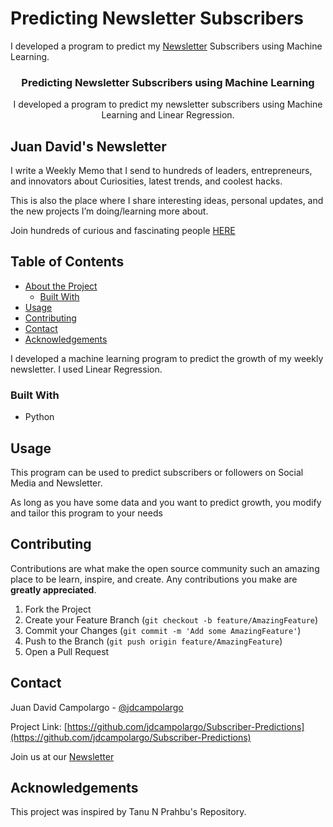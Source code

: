 # Predicting Newsletter Subscribers 
I developed a program to predict my [Newsletter](https://www.juandavidcampolargo.com/newsletter) Subscribers using Machine Learning.




  <h3 align="center">Predicting Newsletter Subscribers using Machine Learning</h3>

  <p align="center">
    I developed a program to predict my newsletter subscribers using Machine Learning and Linear Regression.


## Juan David's Newsletter

I write a Weekly Memo that I send to hundreds of leaders, entrepreneurs, and innovators about Curiosities, latest trends, and coolest hacks.

This is also the place where I share interesting ideas, personal updates, and the new projects I’m doing/learning more about.

Join hundreds of curious and fascinating people [HERE](https://www.juandavidcampolargo.com/newsletter)


<!-- TABLE OF CONTENTS -->
## Table of Contents

* [About the Project](#about-the-project)
  * [Built With](#built-with)
* [Usage](#usage)
* [Contributing](#contributing)
* [Contact](#contact)
* [Acknowledgements](#acknowledgements)



<!-- ABOUT THE PROJECT -->
I developed a machine learning program to predict the growth of my weekly newsletter. I used Linear Regression. 



### Built With

* Python


<!-- USAGE EXAMPLES -->
## Usage

This program can be used to predict subscribers or followers on Social Media and Newsletter.

As long as you have some data and you want to predict growth, you modify and tailor this program to your needs


<!-- CONTRIBUTING -->
## Contributing

Contributions are what make the open source community such an amazing place to be learn, inspire, and create. Any contributions you make are **greatly appreciated**.

1. Fork the Project
2. Create your Feature Branch (`git checkout -b feature/AmazingFeature`)
3. Commit your Changes (`git commit -m 'Add some AmazingFeature'`)
4. Push to the Branch (`git push origin feature/AmazingFeature`)
5. Open a Pull Request



<!-- CONTACT -->
## Contact

Juan David Campolargo - [@jdcampolargo](https://twitter.com/jdcampolargo)

Project Link: [https://github.com/jdcampolargo/Subscriber-Predictions](https://github.com/jdcampolargo/Subscriber-Predictions)

Join us at our [Newsletter](https://www.juandavidcampolargo.com/newsletter)

<!-- ACKNOWLEDGEMENTS -->
## Acknowledgements

This project was inspired by Tanu N Prahbu's Repository. 



